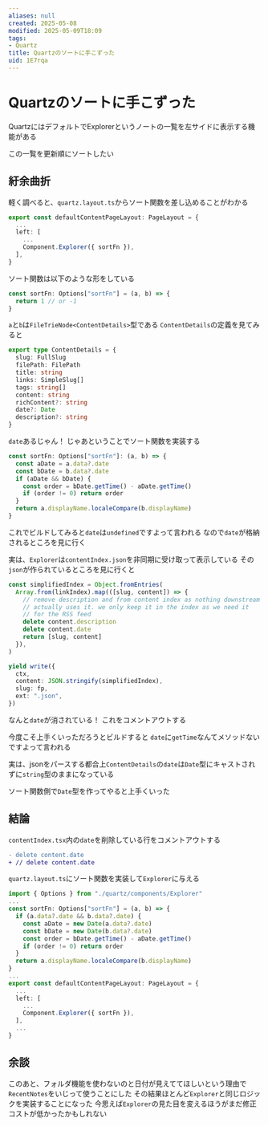 ```yaml
---
aliases: null
created: 2025-05-08
modified: 2025-05-09T18:09
tags:
- Quartz
title: Quartzのソートに手こずった
uid: 1E7rqa
---
```


# Quartzのソートに手こずった

QuartzにはデフォルトでExplorerというノートの一覧を左サイドに表示する機能がある

この一覧を更新順にソートしたい

## 紆余曲折

軽く調べると、`quartz.layout.ts`からソート関数を差し込めることがわかる

```ts title="quartz.layout.ts"
export const defaultContentPageLayout: PageLayout = {
  ...
  left: [
    ...
    Component.Explorer({ sortFn }),
  ],
}
```

ソート関数は以下のような形をしている

```ts
const sortFn: Options["sortFn"] = (a, b) => {
  return 1 // or -1
}
```

`a`と`b`は`FileTrieNode<ContentDetails>`型である
`ContentDetails`の定義を見てみると

```ts title="contentIndex.tsx" {9}
export type ContentDetails = {
  slug: FullSlug
  filePath: FilePath
  title: string
  links: SimpleSlug[]
  tags: string[]
  content: string
  richContent?: string
  date?: Date
  description?: string
}
```

`date`あるじゃん！
じゃあということでソート関数を実装する

```ts quartz.layout.ts
const sortFn: Options["sortFn"]: (a, b) => {
  const aDate = a.data?.date
  const bDate = b.data?.date
  if (aDate && bDate) {
    const order = bDate.getTime() - aDate.getTime()
    if (order != 0) return order
  }
  return a.displayName.localeCompare(b.displayName)
}
```

これでビルドしてみると`date`は`undefined`ですよって言われる
なので`date`が格納されるところを見に行く

実は、`Explorer`は`contentIndex.json`を非同期に受け取って表示している
その`json`が作られているところを見に行くと

```ts title="contentIndex.tsx" {7}
const simplifiedIndex = Object.fromEntries(
  Array.from(linkIndex).map(([slug, content]) => {
    // remove description and from content index as nothing downstream
    // actually uses it. we only keep it in the index as we need it
    // for the RSS feed
    delete content.description
    delete content.date
    return [slug, content]
  }),
)

yield write({
  ctx,
  content: JSON.stringify(simplifiedIndex),
  slug: fp,
  ext: ".json",
})
```

なんと`date`が消されている！
これをコメントアウトする

今度こそ上手くいっただろうとビルドすると
`date`に`getTime`なんてメソッドないですよって言われる

実は、jsonをパースする都合上`ContentDetails`の`date`は`Date`型にキャストされずに`string`型のままになっている

ソート関数側で`Date`型を作ってやると上手くいった

## 結論

`contentIndex.tsx`内の`date`を削除している行をコメントアウトする

```diff title="contentIndex.tsx"
- delete content.date
+ // delete content.date
```

`quartz.layout.ts`にソート関数を実装して`Explorer`に与える

```ts title="quarts.layout.ts"
import { Options } from "./quartz/components/Explorer"
...
const sortFn: Options["sortFn"] = (a, b) => {
  if (a.data?.date && b.data?.date) {
    const aDate = new Date(a.data?.date)
    const bDate = new Date(b.data?.date)
    const order = bDate.getTime() - aDate.getTime()
    if (order != 0) return order
  }
  return a.displayName.localeCompare(b.displayName)
}
...
export const defaultContentPageLayout: PageLayout = {
  ...
  left: [
    ...
    Component.Explorer({ sortFn }),
  ],
  ...
}
```

## 余談

このあと、フォルダ機能を使わないのと日付が見えててほしいという理由で`RecentNotes`をいじって使うことにした
その結果ほとんど`Explorer`と同じロジックを実装することになった
今思えば`Explorer`の見た目を変えるほうがまだ修正コストが低かったかもしれない